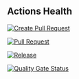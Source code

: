 ## Actions Health

[![Create Pull Request](https://github.com/heitorpolidoro/auto-release/actions/workflows/push_not_master.yml/badge.svg)](https://github.com/heitorpolidoro/auto-release/actions/workflows/push_not_master.yml)

[![Pull Request](https://github.com/heitorpolidoro/auto-release/actions/workflows/pull_request.yml/badge.svg)](https://github.com/heitorpolidoro/auto-release/actions/workflows/pull_request.yml)

[![Release](https://github.com/heitorpolidoro/auto-release/actions/workflows/push_master.yml/badge.svg)](https://github.com/heitorpolidoro/auto-release/actions/workflows/push_master.yml)

[![Quality Gate Status](https://sonarcloud.io/api/project_badges/measure?project=heitorpolidoro_automerge-pr&metric=alert_status)](https://sonarcloud.io/summary/new_code?id=heitorpolidoro_automerge-pr)
